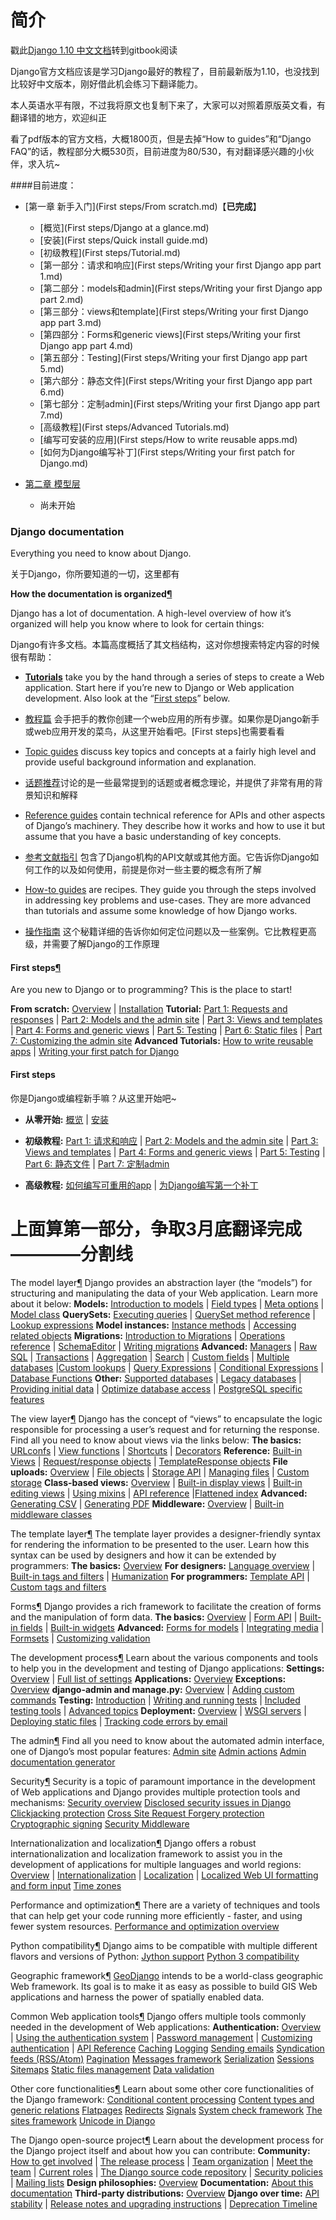 # 简介
戳此[Django 1.10 中文文档](https://run-noob.gitbooks.io/django-chinese-docs-1-10/content/)转到gitbook阅读

Django官方文档应该是学习Django最好的教程了，目前最新版为1.10，也没找到比较好中文版本，刚好借此机会练习下翻译能力。

本人英语水平有限，不过我将原文也复制下来了，大家可以对照着原版英文看，有翻译错的地方，欢迎纠正

看了pdf版本的官方文档，大概1800页，但是去掉“How to guides”和“Django FAQ”的话，教程部分大概530页，目前进度为80/530，有对翻译感兴趣的小伙伴，求入坑~

####目前进度：

* [第一章 新手入门](First steps/From scratch.md)【**已完成**】
  * [概览](First steps/Django at a glance.md)
  * [安装](First steps/Quick install guide.md)
  * [初级教程](First steps/Tutorial.md)
  * [第一部分：请求和响应](First steps/Writing your ﬁrst Django app part 1.md)
  * [第二部分：models和admin](First steps/Writing your ﬁrst Django app part 2.md)
  * [第三部分：views和template](First steps/Writing your ﬁrst Django app part 3.md)
  * [第四部分：Forms和generic views](First steps/Writing your ﬁrst Django app part 4.md)
  * [第五部分：Testing](First steps/Writing your ﬁrst Django app part 5.md)
  * [第六部分：静态文件](First steps/Writing your ﬁrst Django app part 6.md)
  * [第七部分：定制admin](First steps/Writing your ﬁrst Django app part 7.md)
  * [高级教程](First steps/Advanced Tutorials.md)
  * [编写可安装的应用](First steps/How to write reusable apps.md)
  * [如何为Django编写补丁](First steps/Writing your ﬁrst patch for Django.md)

* [第二章 模型层](models/README.md)

  * 尚未开始



### **Django documentation**

Everything you need to know about Django.

关于Django，你所要知道的一切，这里都有

**How the documentation is organized[¶](https://docs.djangoproject.com/en/1.10/#how-the-documentation-is-organized)**

Django has a lot of documentation. A high-level overview of how it’s organized will help you know where to look for certain things:

Django有许多文档。本篇高度概括了其文档结构，这对你想搜索特定内容的时候很有帮助：

+ [**Tutorials**](https://docs.djangoproject.com/en/1.10/intro/) take you by the hand through a series of steps to create a Web application. Start here if you’re new to Django or Web application development. Also look at the “[First steps](https://docs.djangoproject.com/en/1.10/#index-first-steps)” below.

+ [教程篇](https://docs.djangoproject.com/en/1.10/intro/) 会手把手的教你创建一个web应用的所有步骤。如果你是Django新手或web应用开发的菜鸟，从这里开始看吧。[First steps]也需要看看

+ [Topic guides](https://docs.djangoproject.com/en/1.10/topics/) discuss key topics and concepts at a fairly high level and provide useful background information and explanation.

+ [话题推荐](https://docs.djangoproject.com/en/1.10/topics/)讨论的是一些最常提到的话题或者概念理论，并提供了非常有用的背景知识和解释

+ [Reference guides](https://docs.djangoproject.com/en/1.10/ref/) contain technical reference for APIs and other aspects of Django’s machinery. They describe how it works and how to use it but assume that you have a basic understanding of key concepts.

+ [参考文献指引](https://docs.djangoproject.com/en/1.10/ref/) 包含了Django机构的API文献或其他方面。它告诉你Django如何工作的以及如何使用，前提是你对一些主要的概念有所了解

+ [How-to guides](https://docs.djangoproject.com/en/1.10/howto/) are recipes. They guide you through the steps involved in addressing key problems and use-cases. They are more advanced than tutorials and assume some knowledge of how Django works.

+ [操作指南](https://docs.djangoproject.com/en/1.10/howto/) 这个秘籍详细的告诉你如何定位问题以及一些案例。它比教程更高级，并需要了解Django的工作原理

#### **First steps**[¶](https://docs.djangoproject.com/en/1.10/#first-steps)

Are you new to Django or to programming? This is the place to start!

**From scratch:** [Overview](https://docs.djangoproject.com/en/1.10/intro/overview/) | [Installation](https://docs.djangoproject.com/en/1.10/intro/install/)
**Tutorial:** [Part 1: Requests and responses](https://docs.djangoproject.com/en/1.10/intro/tutorial01/) | [Part 2: Models and the admin site](https://docs.djangoproject.com/en/1.10/intro/tutorial02/) | [Part 3: Views and templates](https://docs.djangoproject.com/en/1.10/intro/tutorial03/) | [Part 4: Forms and generic views](https://docs.djangoproject.com/en/1.10/intro/tutorial04/) | [Part 5: Testing](https://docs.djangoproject.com/en/1.10/intro/tutorial05/) | [Part 6: Static files](https://docs.djangoproject.com/en/1.10/intro/tutorial06/) | [Part 7: Customizing the admin site](https://docs.djangoproject.com/en/1.10/intro/tutorial07/)
**Advanced Tutorials:** [How to write reusable apps](https://docs.djangoproject.com/en/1.10/intro/reusable-apps/) | [Writing your first patch for Django](https://docs.djangoproject.com/en/1.10/intro/contributing/)

#### **First steps**

你是Django或编程新手嘛？从这里开始吧~

+ **从零开始:** [概览](https://run-noob.gitbooks.io/django-chinese-docs-1-10/content/First%20steps/Django%20at%20a%20glance.html) | [安装](https://run-noob.gitbooks.io/django-chinese-docs-1-10/content/First%20steps/Quick%20install%20guide.html)

+ **初级教程:** [Part 1: 请求和响应](https://run-noob.gitbooks.io/django-chinese-docs-1-10/content/First%20steps/Writing%20your%20%EF%AC%81rst%20Django%20app%20part%201.html) | [Part 2: Models and the admin site](https://run-noob.gitbooks.io/django-chinese-docs-1-10/content/First%20steps/Writing%20your%20%EF%AC%81rst%20Django%20app%20part%202.html) | [Part 3: Views and templates](https://run-noob.gitbooks.io/django-chinese-docs-1-10/content/First%20steps/Writing%20your%20%EF%AC%81rst%20Django%20app%20part%203.html) | [Part 4: Forms and generic views](https://run-noob.gitbooks.io/django-chinese-docs-1-10/content/First%20steps/Writing%20your%20%EF%AC%81rst%20Django%20app%20part%204.html) | [Part 5: Testing](https://run-noob.gitbooks.io/django-chinese-docs-1-10/content/First%20steps/Writing%20your%20%EF%AC%81rst%20Django%20app%20part%205.html) | [Part 6: 静态文件](https://run-noob.gitbooks.io/django-chinese-docs-1-10/content/First%20steps/Writing%20your%20%EF%AC%81rst%20Django%20app%20part%206.html) | [Part 7: 定制admin](https://run-noob.gitbooks.io/django-chinese-docs-1-10/content/First%20steps/Writing%20your%20%EF%AC%81rst%20Django%20app%20part%207.html)
+ **高级教程:** [如何编写可重用的app](https://run-noob.gitbooks.io/django-chinese-docs-1-10/content/First%20steps/How%20to%20write%20reusable%20apps.html) | [为Django编写第一个补丁](https://run-noob.gitbooks.io/django-chinese-docs-1-10/content/First%20steps/Writing%20your%20%EF%AC%81rst%20patch%20for%20Django.html)



# **上面算第一部分，争取3月底翻译完成————分割线**


The model layer[¶](https://docs.djangoproject.com/en/1.10/#the-model-layer)
Django provides an abstraction layer (the “models”) for structuring and manipulating the data of your Web application. Learn more about it below:
**Models:** [Introduction to models](https://docs.djangoproject.com/en/1.10/topics/db/models/) | [Field types](https://docs.djangoproject.com/en/1.10/ref/models/fields/) | [Meta options](https://docs.djangoproject.com/en/1.10/ref/models/options/) | [Model class](https://docs.djangoproject.com/en/1.10/ref/models/class/)
**QuerySets:** [Executing queries](https://docs.djangoproject.com/en/1.10/topics/db/queries/) | [QuerySet method reference](https://docs.djangoproject.com/en/1.10/ref/models/querysets/) | [Lookup expressions](https://docs.djangoproject.com/en/1.10/ref/models/lookups/)
**Model instances:** [Instance methods](https://docs.djangoproject.com/en/1.10/ref/models/instances/) | [Accessing related objects](https://docs.djangoproject.com/en/1.10/ref/models/relations/)
**Migrations:** [Introduction to Migrations](https://docs.djangoproject.com/en/1.10/topics/migrations/) | [Operations reference](https://docs.djangoproject.com/en/1.10/ref/migration-operations/) | [SchemaEditor](https://docs.djangoproject.com/en/1.10/ref/schema-editor/) | [Writing migrations](https://docs.djangoproject.com/en/1.10/howto/writing-migrations/)
**Advanced:** [Managers](https://docs.djangoproject.com/en/1.10/topics/db/managers/) | [Raw SQL](https://docs.djangoproject.com/en/1.10/topics/db/sql/) | [Transactions](https://docs.djangoproject.com/en/1.10/topics/db/transactions/) | [Aggregation](https://docs.djangoproject.com/en/1.10/topics/db/aggregation/) | [Search](https://docs.djangoproject.com/en/1.10/topics/db/search/) | [Custom fields](https://docs.djangoproject.com/en/1.10/howto/custom-model-fields/) | [Multiple databases](https://docs.djangoproject.com/en/1.10/topics/db/multi-db/) |[Custom lookups](https://docs.djangoproject.com/en/1.10/howto/custom-lookups/) | [Query Expressions](https://docs.djangoproject.com/en/1.10/ref/models/expressions/) | [Conditional Expressions](https://docs.djangoproject.com/en/1.10/ref/models/conditional-expressions/) | [Database Functions](https://docs.djangoproject.com/en/1.10/ref/models/database-functions/)
**Other:** [Supported databases](https://docs.djangoproject.com/en/1.10/ref/databases/) | [Legacy databases](https://docs.djangoproject.com/en/1.10/howto/legacy-databases/) | [Providing initial data](https://docs.djangoproject.com/en/1.10/howto/initial-data/) | [Optimize database access](https://docs.djangoproject.com/en/1.10/topics/db/optimization/) | [PostgreSQL specific features](https://docs.djangoproject.com/en/1.10/ref/contrib/postgres/)

The view layer[¶](https://docs.djangoproject.com/en/1.10/#the-view-layer)
Django has the concept of “views” to encapsulate the logic responsible for processing a user’s request and for returning the response. Find all you need to know about views via the links below:
**The basics:** [URLconfs](https://docs.djangoproject.com/en/1.10/topics/http/urls/) | [View functions](https://docs.djangoproject.com/en/1.10/topics/http/views/) | [Shortcuts](https://docs.djangoproject.com/en/1.10/topics/http/shortcuts/) | [Decorators](https://docs.djangoproject.com/en/1.10/topics/http/decorators/)
**Reference:** [Built-in Views](https://docs.djangoproject.com/en/1.10/ref/views/) | [Request/response objects](https://docs.djangoproject.com/en/1.10/ref/request-response/) | [TemplateResponse objects](https://docs.djangoproject.com/en/1.10/ref/template-response/)
**File uploads:** [Overview](https://docs.djangoproject.com/en/1.10/topics/http/file-uploads/) | [File objects](https://docs.djangoproject.com/en/1.10/ref/files/file/) | [Storage API](https://docs.djangoproject.com/en/1.10/ref/files/storage/) | [Managing files](https://docs.djangoproject.com/en/1.10/topics/files/) | [Custom storage](https://docs.djangoproject.com/en/1.10/howto/custom-file-storage/)
**Class-based views:** [Overview](https://docs.djangoproject.com/en/1.10/topics/class-based-views/) | [Built-in display views](https://docs.djangoproject.com/en/1.10/topics/class-based-views/generic-display/) | [Built-in editing views](https://docs.djangoproject.com/en/1.10/topics/class-based-views/generic-editing/) | [Using mixins](https://docs.djangoproject.com/en/1.10/topics/class-based-views/mixins/) | [API reference](https://docs.djangoproject.com/en/1.10/ref/class-based-views/) |[Flattened index](https://docs.djangoproject.com/en/1.10/ref/class-based-views/flattened-index/)
**Advanced:** [Generating CSV](https://docs.djangoproject.com/en/1.10/howto/outputting-csv/) | [Generating PDF](https://docs.djangoproject.com/en/1.10/howto/outputting-pdf/)
**Middleware:** [Overview](https://docs.djangoproject.com/en/1.10/topics/http/middleware/) | [Built-in middleware classes](https://docs.djangoproject.com/en/1.10/ref/middleware/)

The template layer[¶](https://docs.djangoproject.com/en/1.10/#the-template-layer)
The template layer provides a designer-friendly syntax for rendering the information to be presented to the user. Learn how this syntax can be used by designers and how it can be extended by programmers:
**The basics:** [Overview](https://docs.djangoproject.com/en/1.10/topics/templates/)
**For designers:** [Language overview](https://docs.djangoproject.com/en/1.10/ref/templates/language/) | [Built-in tags and filters](https://docs.djangoproject.com/en/1.10/ref/templates/builtins/) | [Humanization](https://docs.djangoproject.com/en/1.10/ref/contrib/humanize/)
**For programmers:** [Template API](https://docs.djangoproject.com/en/1.10/ref/templates/api/) | [Custom tags and filters](https://docs.djangoproject.com/en/1.10/howto/custom-template-tags/)

Forms[¶](https://docs.djangoproject.com/en/1.10/#forms)
Django provides a rich framework to facilitate the creation of forms and the manipulation of form data.
**The basics:** [Overview](https://docs.djangoproject.com/en/1.10/topics/forms/) | [Form API](https://docs.djangoproject.com/en/1.10/ref/forms/api/) | [Built-in fields](https://docs.djangoproject.com/en/1.10/ref/forms/fields/) | [Built-in widgets](https://docs.djangoproject.com/en/1.10/ref/forms/widgets/)
**Advanced:** [Forms for models](https://docs.djangoproject.com/en/1.10/topics/forms/modelforms/) | [Integrating media](https://docs.djangoproject.com/en/1.10/topics/forms/media/) | [Formsets](https://docs.djangoproject.com/en/1.10/topics/forms/formsets/) | [Customizing validation](https://docs.djangoproject.com/en/1.10/ref/forms/validation/)

The development process[¶](https://docs.djangoproject.com/en/1.10/#the-development-process)
Learn about the various components and tools to help you in the development and testing of Django applications:
**Settings:** [Overview](https://docs.djangoproject.com/en/1.10/topics/settings/) | [Full list of settings](https://docs.djangoproject.com/en/1.10/ref/settings/)
**Applications:** [Overview](https://docs.djangoproject.com/en/1.10/ref/applications/)
**Exceptions:** [Overview](https://docs.djangoproject.com/en/1.10/ref/exceptions/)
**django-admin and manage.py:** [Overview](https://docs.djangoproject.com/en/1.10/ref/django-admin/) | [Adding custom commands](https://docs.djangoproject.com/en/1.10/howto/custom-management-commands/)
**Testing:** [Introduction](https://docs.djangoproject.com/en/1.10/topics/testing/) | [Writing and running tests](https://docs.djangoproject.com/en/1.10/topics/testing/overview/) | [Included testing tools](https://docs.djangoproject.com/en/1.10/topics/testing/tools/) | [Advanced topics](https://docs.djangoproject.com/en/1.10/topics/testing/advanced/)
**Deployment:** [Overview](https://docs.djangoproject.com/en/1.10/howto/deployment/) | [WSGI servers](https://docs.djangoproject.com/en/1.10/howto/deployment/wsgi/) | [Deploying static files](https://docs.djangoproject.com/en/1.10/howto/static-files/deployment/) | [Tracking code errors by email](https://docs.djangoproject.com/en/1.10/howto/error-reporting/)

The admin[¶](https://docs.djangoproject.com/en/1.10/#the-admin)
Find all you need to know about the automated admin interface, one of Django’s most popular features:
[Admin site](https://docs.djangoproject.com/en/1.10/ref/contrib/admin/)
[Admin actions](https://docs.djangoproject.com/en/1.10/ref/contrib/admin/actions/)
[Admin documentation generator](https://docs.djangoproject.com/en/1.10/ref/contrib/admin/admindocs/)

Security[¶](https://docs.djangoproject.com/en/1.10/#security)
Security is a topic of paramount importance in the development of Web applications and Django provides multiple protection tools and mechanisms:
[Security overview](https://docs.djangoproject.com/en/1.10/topics/security/)
[Disclosed security issues in Django](https://docs.djangoproject.com/en/1.10/releases/security/)
[Clickjacking protection](https://docs.djangoproject.com/en/1.10/ref/clickjacking/)
[Cross Site Request Forgery protection](https://docs.djangoproject.com/en/1.10/ref/csrf/)
[Cryptographic signing](https://docs.djangoproject.com/en/1.10/topics/signing/)
[Security Middleware](https://docs.djangoproject.com/en/1.10/ref/middleware/#security-middleware)

Internationalization and localization[¶](https://docs.djangoproject.com/en/1.10/#internationalization-and-localization)
Django offers a robust internationalization and localization framework to assist you in the development of applications for multiple languages and world regions:
[Overview](https://docs.djangoproject.com/en/1.10/topics/i18n/) | [Internationalization](https://docs.djangoproject.com/en/1.10/topics/i18n/translation/) | [Localization](https://docs.djangoproject.com/en/1.10/topics/i18n/translation/#how-to-create-language-files) | [Localized Web UI formatting and form input](https://docs.djangoproject.com/en/1.10/topics/i18n/formatting/)
[Time zones](https://docs.djangoproject.com/en/1.10/topics/i18n/timezones/)

Performance and optimization[¶](https://docs.djangoproject.com/en/1.10/#performance-and-optimization)
There are a variety of techniques and tools that can help get your code running more efficiently - faster, and using fewer system resources.
[Performance and optimization overview](https://docs.djangoproject.com/en/1.10/topics/performance/)

Python compatibility[¶](https://docs.djangoproject.com/en/1.10/#python-compatibility)
Django aims to be compatible with multiple different flavors and versions of Python:
[Jython support](https://docs.djangoproject.com/en/1.10/howto/jython/)
[Python 3 compatibility](https://docs.djangoproject.com/en/1.10/topics/python3/)

Geographic framework[¶](https://docs.djangoproject.com/en/1.10/#geographic-framework)
[GeoDjango](https://docs.djangoproject.com/en/1.10/ref/contrib/gis/) intends to be a world-class geographic Web framework. Its goal is to make it as easy as possible to build GIS Web applications and harness the power of spatially enabled data.

Common Web application tools[¶](https://docs.djangoproject.com/en/1.10/#common-web-application-tools)
Django offers multiple tools commonly needed in the development of Web applications:
**Authentication:** [Overview](https://docs.djangoproject.com/en/1.10/topics/auth/) | [Using the authentication system](https://docs.djangoproject.com/en/1.10/topics/auth/default/) | [Password management](https://docs.djangoproject.com/en/1.10/topics/auth/passwords/) | [Customizing authentication](https://docs.djangoproject.com/en/1.10/topics/auth/customizing/) | [API Reference](https://docs.djangoproject.com/en/1.10/ref/contrib/auth/)
[Caching](https://docs.djangoproject.com/en/1.10/topics/cache/)
[Logging](https://docs.djangoproject.com/en/1.10/topics/logging/)
[Sending emails](https://docs.djangoproject.com/en/1.10/topics/email/)
[Syndication feeds (RSS/Atom)](https://docs.djangoproject.com/en/1.10/ref/contrib/syndication/)
[Pagination](https://docs.djangoproject.com/en/1.10/topics/pagination/)
[Messages framework](https://docs.djangoproject.com/en/1.10/ref/contrib/messages/)
[Serialization](https://docs.djangoproject.com/en/1.10/topics/serialization/)
[Sessions](https://docs.djangoproject.com/en/1.10/topics/http/sessions/)
[Sitemaps](https://docs.djangoproject.com/en/1.10/ref/contrib/sitemaps/)
[Static files management](https://docs.djangoproject.com/en/1.10/ref/contrib/staticfiles/)
[Data validation](https://docs.djangoproject.com/en/1.10/ref/validators/)

Other core functionalities[¶](https://docs.djangoproject.com/en/1.10/#other-core-functionalities)
Learn about some other core functionalities of the Django framework:
[Conditional content processing](https://docs.djangoproject.com/en/1.10/topics/conditional-view-processing/)
[Content types and generic relations](https://docs.djangoproject.com/en/1.10/ref/contrib/contenttypes/)
[Flatpages](https://docs.djangoproject.com/en/1.10/ref/contrib/flatpages/)
[Redirects](https://docs.djangoproject.com/en/1.10/ref/contrib/redirects/)
[Signals](https://docs.djangoproject.com/en/1.10/topics/signals/)
[System check framework](https://docs.djangoproject.com/en/1.10/topics/checks/)
[The sites framework](https://docs.djangoproject.com/en/1.10/ref/contrib/sites/)
[Unicode in Django](https://docs.djangoproject.com/en/1.10/ref/unicode/)

The Django open-source project[¶](https://docs.djangoproject.com/en/1.10/#the-django-open-source-project)
Learn about the development process for the Django project itself and about how you can contribute:
**Community:** [How to get involved](https://docs.djangoproject.com/en/1.10/internals/contributing/) | [The release process](https://docs.djangoproject.com/en/1.10/internals/release-process/) | [Team organization](https://docs.djangoproject.com/en/1.10/internals/organization/) | [Meet the team](https://docs.djangoproject.com/en/1.10/internals/team/) | [Current roles](https://docs.djangoproject.com/en/1.10/internals/roles/) | [The Django source code repository](https://docs.djangoproject.com/en/1.10/internals/git/) | [Security policies](https://docs.djangoproject.com/en/1.10/internals/security/) | [Mailing lists](https://docs.djangoproject.com/en/1.10/internals/mailing-lists/)
**Design philosophies:** [Overview](https://docs.djangoproject.com/en/1.10/misc/design-philosophies/)
**Documentation:** [About this documentation](https://docs.djangoproject.com/en/1.10/internals/contributing/writing-documentation/)
**Third-party distributions:** [Overview](https://docs.djangoproject.com/en/1.10/misc/distributions/)
**Django over time:** [API stability](https://docs.djangoproject.com/en/1.10/misc/api-stability/) | [Release notes and upgrading instructions](https://docs.djangoproject.com/en/1.10/releases/) | [Deprecation Timeline](https://docs.djangoproject.com/en/1.10/internals/deprecation/)